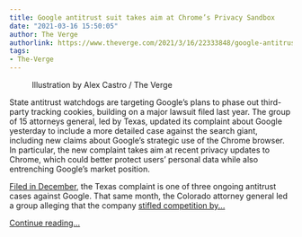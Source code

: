 ```yaml
---
title: Google antitrust suit takes aim at Chrome’s Privacy Sandbox
date: "2021-03-16 15:50:05"
author: The Verge
authorlink: https://www.theverge.com/2021/3/16/22333848/google-antitrust-lawsuit-texas-complaint-chrome-privacy
tags:
- The-Verge
---
```

<figure>
      <img alt="" src="https://cdn.vox-cdn.com/thumbor/K4Ec_EvpkBEEJu-jHeyEtonebjU=/0x0:2040x1360/1310x873/cdn.vox-cdn.com/uploads/chorus_image/image/68975277/acastro_180416_1777_chrome_0001.0.jpg" />
        <figcaption>Illustration by Alex Castro / The Verge</figcaption>
    </figure>

  <p id="Kzpnw1">State antitrust watchdogs are targeting Google’s plans to phase out third-party tracking cookies, building on a major lawsuit filed last year. The group of 15 attorneys general, led by Texas, updated its complaint about Google yesterday to include a more detailed case against the search giant, including new claims about Google’s strategic use of the Chrome browser. In particular, the new complaint takes aim at recent privacy updates to Chrome, which could better protect users’ personal data while also entrenching Google’s market position.</p>
<p id="NHbos8"><a href="https://www.theverge.com/2020/12/16/22178988/google-antitrust-ad-tech-lawsuit-texas-attorney-general-paxton">Filed in December</a>, the Texas complaint is one of three ongoing antitrust cases against Google. That same month, the Colorado attorney general led a group alleging that the company <a href="https://www.theverge.com/2020/12/17/22186994/google-search-antitrust-lawsuit-colorado-nebraska-state-ags">stifled competition by...</a></p>
  <p>
    <a href="https://www.theverge.com/2021/3/16/22333848/google-antitrust-lawsuit-texas-complaint-chrome-privacy">Continue reading&hellip;</a>
  </p>